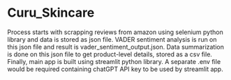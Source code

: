 # Curu_Skincare

Process starts with scrapping reviews from amazon using selenium python library and data is stored as json file. VADER sentiment analysis is run on this json file and result is vader_sentiment_output.json.
Data summarization is done on this json file to get product-level details, stored as a csv file.
Finally, main app is built using streamlit python library.
A separate .env file would be required containing chatGPT API key to be used by streamlit app.

